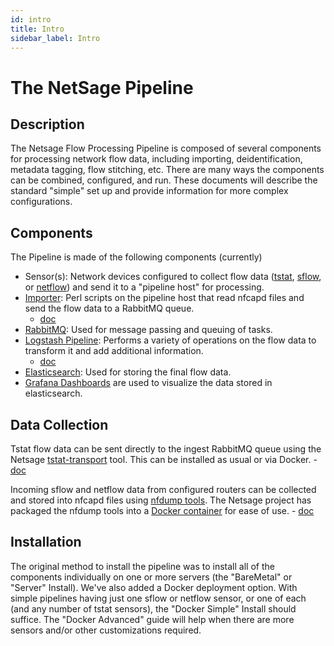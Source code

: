 ```yaml
---
id: intro
title: Intro
sidebar_label: Intro
---
```

# The NetSage Pipeline

## Description 

The Netsage Flow Processing Pipeline is composed of several components for processing network flow data, including importing, deidentification, metadata tagging, flow stitching, etc.
There are many ways the components can be combined, configured, and run. These documents will describe the standard "simple" set up and provide information for more complex configurations.

## Components

The Pipeline is made of the following components (currently)

 - Sensor(s):  Network devices configured to collect flow data ([tstat](http://tstat.polito.it/), [sflow](https://www.rfc-editor.org/info/rfc3176), or [netflow](https://www.cisco.com/c/en/us/products/collateral/ios-nx-os-software/ios-netflow/prod_white_paper0900aecd80406232.html)) and send it to a "pipeline host" for processing. 
 - [Importer](https://github.com/netsage-project/netsage-pipeline/blob/master/lib/GRNOC/NetSage/Deidentifier/NetflowImporter.pm):  Perl scripts on the pipeline host that read nfcapd files and send the flow data to a RabbitMQ queue.
     - [doc](importer)
 - [RabbitMQ](https://www.rabbitmq.com/): Used for message passing and queuing of tasks.
 - [Logstash Pipeline](https://www.elastic.co/logstash): Performs a variety of operations on the flow data to transform it and add additional information.
     - [doc](logstash) 
 - [Elasticsearch](https://www.elastic.co/what-is/elasticsearch): Used for storing the final flow data. 
 - [Grafana Dashboards](https://github.com/netsage-project/netsage-grafana-configs) are used to visualize the data stored in elasticsearch.

## Data Collection

Tstat flow data can be sent directly to the ingest RabbitMQ queue using the Netsage [tstat-transport](https://github.com/netsage-project/tstat-transport) tool. This can be installed as usual or via Docker. 
     - [doc](tstat) 

Incoming sflow and netflow data from configured routers can be collected and stored into nfcapd files using [nfdump tools](https://github.com/phaag/nfdump). The Netsage project has packaged the nfdump tools into a [Docker container](https://github.com/netsage-project/docker-nfdump-collector) for ease of use.
     - [doc](nfdump)

## Installation

The original method to install the pipeline was to install all of the components individually on one or more servers (the "BareMetal" or "Server" Install). We've also added a Docker deployment option. With simple pipelines having just one sflow or netflow sensor, or one of each (and any number of tstat sensors), the "Docker Simple" Install should suffice. The "Docker Advanced" guide will help when there are more sensors and/or other customizations required.

